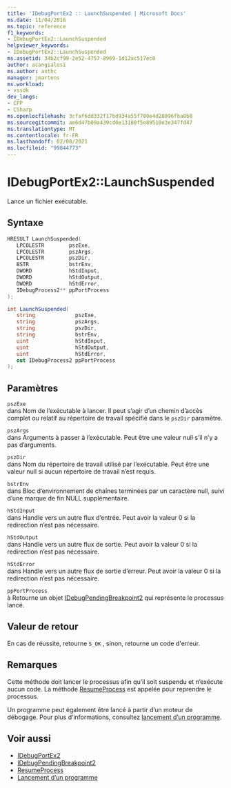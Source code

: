 ```yaml
---
title: 'IDebugPortEx2 :: LaunchSuspended | Microsoft Docs'
ms.date: 11/04/2016
ms.topic: reference
f1_keywords:
- IDebugPortEx2::LaunchSuspended
helpviewer_keywords:
- IDebugPortEx2::LaunchSuspended
ms.assetid: 34b2cf99-2e52-4757-8969-1d12ac517ec0
author: acangialosi
ms.author: anthc
manager: jmartens
ms.workload:
- vssdk
dev_langs:
- CPP
- CSharp
ms.openlocfilehash: 3cfaf6dd332f17bd934a55f700e4d28096fba8b8
ms.sourcegitcommit: ae6d47b09a439cd0e13180f5e89510e3e347fd47
ms.translationtype: MT
ms.contentlocale: fr-FR
ms.lasthandoff: 02/08/2021
ms.locfileid: "99844773"
---
```

# <a name="idebugportex2launchsuspended"></a>IDebugPortEx2::LaunchSuspended
Lance un fichier exécutable.

## <a name="syntax"></a>Syntaxe

```cpp
HRESULT LaunchSuspended( 
   LPCOLESTR        pszExe,
   LPCOLESTR        pszArgs,
   LPCOLESTR        pszDir,
   BSTR             bstrEnv,
   DWORD            hStdInput,
   DWORD            hStdOutput,
   DWORD            hStdError,
   IDebugProcess2** ppPortProcess
);
```

```csharp
int LaunchSuspended( 
   string             pszExe,
   string             pszArgs,
   string             pszDir,
   string             bstrEnv,
   uint               hStdInput,
   uint               hStdOutput,
   uint               hStdError,
   out IDebugProcess2 ppPortProcess
);
```

## <a name="parameters"></a>Paramètres
`pszExe`\
dans Nom de l’exécutable à lancer. Il peut s’agir d’un chemin d’accès complet ou relatif au répertoire de travail spécifié dans le `pszDir` paramètre.

`pszArgs`\
dans Arguments à passer à l’exécutable. Peut être une valeur null s’il n’y a pas d’arguments.

`pszDir`\
dans Nom du répertoire de travail utilisé par l’exécutable. Peut être une valeur null si aucun répertoire de travail n’est requis.

`bstrEnv`\
dans Bloc d’environnement de chaînes terminées par un caractère null, suivi d’une marque de fin NULL supplémentaire.

`hStdInput`\
dans Handle vers un autre flux d’entrée. Peut avoir la valeur 0 si la redirection n’est pas nécessaire.

`hStdOutput`\
dans Handle vers un autre flux de sortie. Peut avoir la valeur 0 si la redirection n’est pas nécessaire.

`hStdError`\
dans Handle vers un autre flux de sortie d’erreur. Peut avoir la valeur 0 si la redirection n’est pas nécessaire.

`ppPortProcess`\
à Retourne un objet [IDebugPendingBreakpoint2](../../../extensibility/debugger/reference/idebugpendingbreakpoint2.md) qui représente le processus lancé.

## <a name="return-value"></a>Valeur de retour
 En cas de réussite, retourne `S_OK` , sinon, retourne un code d'erreur.

## <a name="remarks"></a>Remarques
 Cette méthode doit lancer le processus afin qu’il soit suspendu et n’exécute aucun code. La méthode [ResumeProcess](../../../extensibility/debugger/reference/idebugportex2-resumeprocess.md) est appelée pour reprendre le processus.

 Un programme peut également être lancé à partir d’un moteur de débogage. Pour plus d’informations, consultez [lancement d’un programme](../../../extensibility/debugger/launching-a-program.md).

## <a name="see-also"></a>Voir aussi
- [IDebugPortEx2](../../../extensibility/debugger/reference/idebugportex2.md)
- [IDebugPendingBreakpoint2](../../../extensibility/debugger/reference/idebugpendingbreakpoint2.md)
- [ResumeProcess](../../../extensibility/debugger/reference/idebugportex2-resumeprocess.md)
- [Lancement d’un programme](../../../extensibility/debugger/launching-a-program.md)
